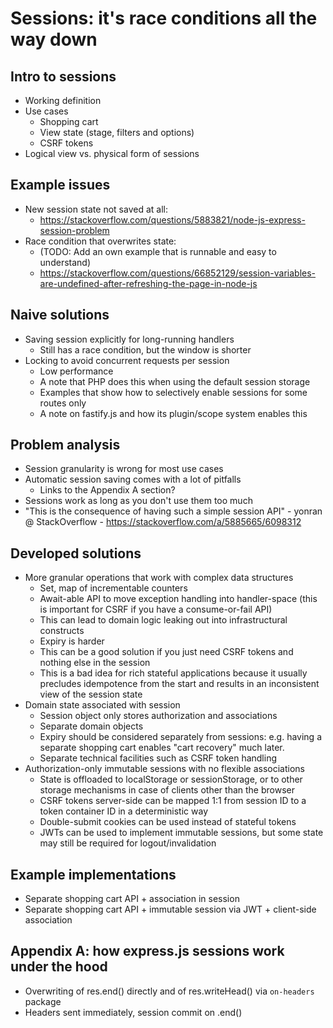 # Sessions: it's race conditions all the way down

## Intro to sessions
* Working definition
* Use cases
    * Shopping cart
    * View state (stage, filters and options)
    * CSRF tokens
* Logical view vs. physical form of sessions

## Example issues
* New session state not saved at all:
    * https://stackoverflow.com/questions/5883821/node-js-express-session-problem
* Race condition that overwrites state:
    * (TODO: Add an own example that is runnable and easy to understand)
    * https://stackoverflow.com/questions/66852129/session-variables-are-undefined-after-refreshing-the-page-in-node-js

## Naive solutions
* Saving session explicitly for long-running handlers
    * Still has a race condition, but the window is shorter
* Locking to avoid concurrent requests per session
    * Low performance
    * A note that PHP does this when using the default session storage
    * Examples that show how to selectively enable sessions for some routes only
    * A note on fastify.js and how its plugin/scope system enables this

## Problem analysis
* Session granularity is wrong for most use cases
* Automatic session saving comes with a lot of pitfalls
    * Links to the Appendix A section?
* Sessions work as long as you don't use them too much
* "This is the consequence of having such a simple session API" - yonran @ StackOverflow - https://stackoverflow.com/a/5885665/6098312

## Developed solutions
* More granular operations that work with complex data structures
    * Set, map of incrementable counters
    * Await-able API to move exception handling into handler-space (this is important for CSRF if you have a consume-or-fail API)
    * This can lead to domain logic leaking out into infrastructural constructs
    * Expiry is harder
    * This can be a good solution if you just need CSRF tokens and nothing else in the session
    * This is a bad idea for rich stateful applications because it usually precludes idempotence from the start and results in an inconsistent view of the session state
* Domain state associated with session
    * Session object only stores authorization and associations
    * Separate domain objects
    * Expiry should be considered separately from sessions: e.g. having a separate shopping cart enables "cart recovery" much later.
    * Separate technical facilities such as CSRF token handling
* Authorization-only immutable sessions with no flexible associations
    * State is offloaded to localStorage or sessionStorage, or to other storage mechanisms in case of clients other than the browser
    * CSRF tokens server-side can be mapped 1:1 from session ID to a token container ID in a deterministic way
    * Double-submit cookies can be used instead of stateful tokens
    * JWTs can be used to implement immutable sessions, but some state may still be required for logout/invalidation

## Example implementations
* Separate shopping cart API + association in session
* Separate shopping cart API + immutable session via JWT + client-side association

## Appendix A: how express.js sessions work under the hood
* Overwriting of res.end() directly and of res.writeHead() via `on-headers` package
* Headers sent immediately, session commit on .end()
